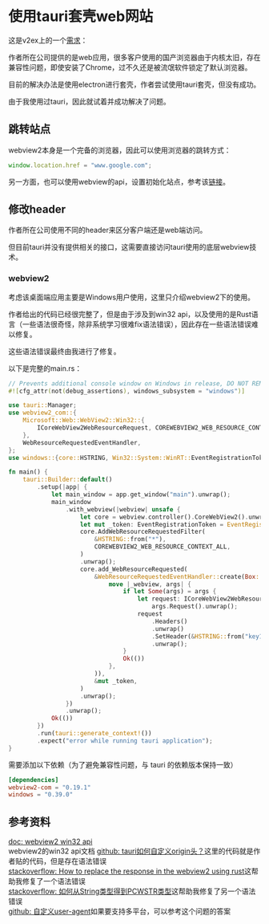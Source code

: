 # 使用tauri套壳web网站

这是v2ex上的一个[需求](https://www.v2ex.com/t/1013792#reply38)：

作者所在公司提供的是web应用，很多客户使用的国产浏览器由于内核太旧，存在兼容性问题，即使安装了Chrome，过不久还是被流氓软件锁定了默认浏览器。

目前的解决办法是使用electron进行套壳，作者尝试使用tauri套壳，但没有成功。

由于我使用过tauri，因此就试着并成功解决了问题。

## 跳转站点

webview2本身是一个完备的浏览器，因此可以使用浏览器的跳转方式：

```js
window.location.href = "www.google.com";
```

另一方面，也可以使用webview的api，设置初始化站点，参考该[链接](https://github.com/tauri-apps/tauri/issues/986)。

## 修改header

作者所在公司使用不同的header来区分客户端还是web端访问。

但目前tauri并没有提供相关的接口，这需要直接访问tauri使用的底层webview技术。

### webview2

考虑该桌面端应用主要是Windows用户使用，这里只介绍webview2下的使用。

作者给出的代码已经很完整了，但是由于涉及到win32 api，以及使用的是Rust语言（一些语法很奇怪，除非系统学习很难fix语法错误），因此存在一些语法错误难以修复。

这些语法错误最终由我进行了修复。

以下是完整的main.rs：

```rust
// Prevents additional console window on Windows in release, DO NOT REMOVE!!
#![cfg_attr(not(debug_assertions), windows_subsystem = "windows")]

use tauri::Manager;
use webview2_com::{
    Microsoft::Web::WebView2::Win32::{
        ICoreWebView2WebResourceRequest, COREWEBVIEW2_WEB_RESOURCE_CONTEXT_ALL,
    },
    WebResourceRequestedEventHandler,
};
use windows::{core::HSTRING, Win32::System::WinRT::EventRegistrationToken};

fn main() {
    tauri::Builder::default()
        .setup(|app| {
            let main_window = app.get_window("main").unwrap();
            main_window
                .with_webview(|webview| unsafe {
                    let core = webview.controller().CoreWebView2().unwrap();
                    let mut _token: EventRegistrationToken = EventRegistrationToken::default();
                    core.AddWebResourceRequestedFilter(
                        &HSTRING::from("*"),
                        COREWEBVIEW2_WEB_RESOURCE_CONTEXT_ALL,
                    )
                    .unwrap();
                    core.add_WebResourceRequested(
                        &WebResourceRequestedEventHandler::create(Box::new(
                            move |_webview, args| {
                                if let Some(args) = args {
                                    let request: ICoreWebView2WebResourceRequest =
                                        args.Request().unwrap();
                                    request
                                        .Headers()
                                        .unwrap()
                                        .SetHeader(&HSTRING::from("key1"), &HSTRING::from("value1"))
                                        .unwrap();
                                }
                                Ok(())
                            },
                        )),
                        &mut _token,
                    )
                    .unwrap();
                })
                .unwrap();
            Ok(())
        })
        .run(tauri::generate_context!())
        .expect("error while running tauri application");
}
```

需要添加以下依赖（为了避免兼容性问题，与 tauri 的依赖版本保持一致）  

```toml
[dependencies]  
webview2-com = "0.19.1"
windows = "0.39.0"
```

## 参考资料

[doc: webview2 win32 api](https://learn.microsoft.com/en-us/microsoft-edge/webview2/reference/win32)<br/>webview2的win32 api文档
[github: tauri如何自定义origin头？](https://github.com/tauri-apps/tauri/discussions/4912)这里的代码就是作者贴的代码，但是存在语法错误<br/>
[stackoverflow: How to replace the response in the webview2 using rust](https://stackoverflow.com/questions/77562483/how-to-replace-the-response-in-the-webview2-using-rust)这帮助我修复了一个语法错误<br/>
[stackoverflow: 如何从String类型得到PCWSTR类型](https://stackoverflow.com/questions/74173128/how-to-get-a-pcwstr-object-from-a-path-or-string)这帮助我修复了另一个语法错误<br/>
[github: 自定义user-agent](https://github.com/tauri-apps/tauri/issues/4284)如果要支持多平台，可以参考这个问题的答案